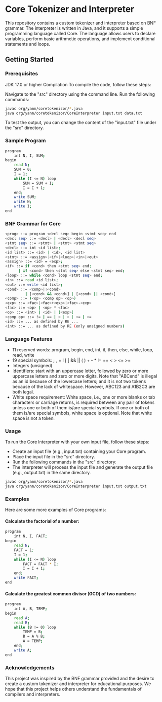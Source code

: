 # Core Tokenizer and Interpreter

This repository contains a custom tokenizer and interpreter based on BNF grammar. The interpreter is written in Java, and it supports a simple programming language called Core. The language allows users to declare variables, perform basic arithmetic operations, and implement conditional statements and loops.

## Getting Started

### Prerequisites
JDK 17.0 or higher
Compilation
To compile the code, follow these steps:

Navigate to the "src" directory using the command line.
Run the following commands:
```sh
javac org/yann/coretokenizor/*.java    
java org/yann/coretokenizor/CoreInterpreter input.txt data.txt
```
To test the output, you can change the content of the "input.txt" file under the "src" directory.
### Sample Program
```sh
program
    int N, I, SUM;
begin
    read N;
    SUM = 0;
    I = 1;
    while (I <= N) loop
        SUM = SUM + I;
        I = I + 1;
    end;
    write SUM;
    write N;
    write I;
end
```
### BNF Grammar for Core
```sh
<prog> ::= program <decl seq> begin <stmt seq> end
<decl seq> ::= <decl> | <decl> <decl seq>
<stmt seq> ::= <stmt> | <stmt> <stmt seq>
<decl> ::= int <id list>;
<id list> ::= <id> | <id>, <id list>
<stmt> ::= <assign>|<if>|<loop>|<in>|<out>
<assign> ::= <id> = <exp>;
<if> ::= if <cond> then <stmt seq> end;
      | if <cond> then <stmt seq> else <stmt seq> end;
<loop> ::= while <cond> loop <stmt seq> end;
<in> ::= read <id list>;
<out> ::= write <id list>;
<cond> ::= <comp>|!<cond>
         | [<cond> && <cond>] | [<cond> || <cond>]
<comp> ::= (<op> <comp op> <op>)
<exp> ::= <fac>|<fac>+<exp>|<fac>-<exp>
<fac> ::= <op> | <op> * <fac>
<op> ::= <int> | <id> | (<exp>)
<comp op> ::= != | == | < | > | <= | >=
<id> ::= ... as defined by RE ...
<int> ::= ... as defined by RE (only unsigned numbers)
```
### Language Features
- 11 reserved words: program, begin, end, int, if, then, else, while, loop, read, write
- 19 special symbols: ; , = ! [ ] && || ( ) + - * != == < > <= >=
- Integers (unsigned)
- Identifiers: start with an uppercase letter, followed by zero or more uppercase letters and zero or more digits. Note that "ABCend" is illegal as an id because of the lowercase letters; and it is not two tokens because of the lack of whitespace. However, ABC123 and A1B2C3 are both legal.
- White space requirement: White space, i.e., one or more blanks or tab characters or carriage returns, is required between any pair of tokens unless one or both of them is/are special symbols. If one or both of them is/are special symbols, white space is optional. Note that white space is not a token.
### Usage

To run the Core Interpreter with your own input file, follow these steps:
- Create an input file (e.g., input.txt) containing your Core program.
- Place the input file in the "src" directory.
- Run the following commands in the "src" directory:
- The interpreter will process the input file and generate the output file (e.g., output.txt) in the same directory.
```sh
javac org/yann/coretokenizor/*.java    
java org/yann/coretokenizor/CoreInterpreter input.txt output.txt
```
### Examples
Here are some more examples of Core programs:
#### Calculate the factorial of a number:
```sh
program
    int N, I, FACT;
begin
    read N;
    FACT = 1;
    I = 1;
    while (I <= N) loop
        FACT = FACT * I;
        I = I + 1;
    end;
    write FACT;
end
```
#### Calculate the greatest common divisor (GCD) of two numbers:
```sh
program
    int A, B, TEMP;
begin
    read A;
    read B;
    while (B != 0) loop
        TEMP = B;
        B = A % B;
        A = TEMP;
    end;
    write A;
end
```
### Acknowledgements
This project was inspired by the BNF grammar provided and the desire to create a custom tokenizer and interpreter for educational purposes. We hope that this project helps others understand the fundamentals of compilers and interpreters.
